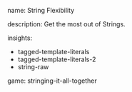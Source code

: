 name: String Flexibility

description: Get the most out of Strings.

insights:
  - tagged-template-literals
  - tagged-template-literals-2
  - string-raw

game: stringing-it-all-together
 
